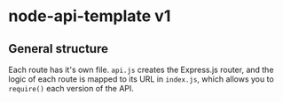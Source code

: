 # node-api-template v1

## General structure
Each route has it's own file. ````api.js```` creates the Express.js router, and the logic of each route is mapped to its URL in ````index.js````, which allows you to ````require()```` each version of the API.

